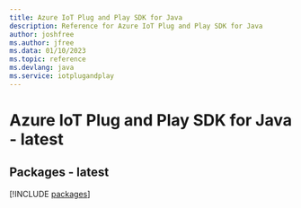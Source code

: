 ```yaml
---
title: Azure IoT Plug and Play SDK for Java
description: Reference for Azure IoT Plug and Play SDK for Java
author: joshfree
ms.author: jfree
ms.data: 01/10/2023
ms.topic: reference
ms.devlang: java
ms.service: iotplugandplay
---
```

# Azure IoT Plug and Play SDK for Java - latest
## Packages - latest
[!INCLUDE [packages](iot-plug-and-play-index.md)]